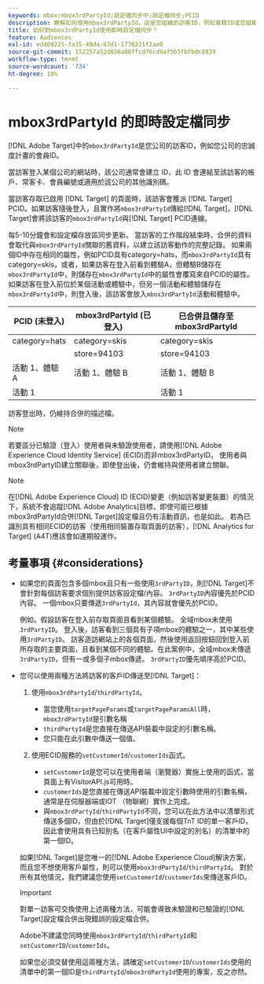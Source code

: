 ```yaml
---
keywords: mbox;mbox3rdPartyId;設定檔同步中;設定檔同步;PCID
description: 瞭解如何使用mbox3rdPartyId，這是您組織的訪客ID，例如會籍ID或您組織的忠誠度計畫。
title: 如何對mbox3rdPartyId使用即時設定檔同步？
feature: Audiences
exl-id: ed409225-fa35-49da-87d1-1770221f2ae0
source-git-commit: 152257a52d836a88ffcd76cd9af5b3fbfbdc0839
workflow-type: tm+mt
source-wordcount: '734'
ht-degree: 18%

---
```


# mbox3rdPartyId 的即時設定檔同步

[!DNL Adobe Target]中的`mbox3rdPartyId`是您公司的訪客ID，例如您公司的忠誠度計畫的會員ID。

當訪客登入某個公司的網站時，該公司通常會建立 ID，此 ID 會連結至該訪客的帳戶、常客卡、會員編號或適用於該公司的其他識別碼。

當訪客存取已啟用 [!DNL Target] 的頁面時，該訪客會獲派 [!DNL Target] PCID。如果訪客隨後登入，且實作將`mbox3rdPartyId`傳給[!DNL Target]，[!DNL Target]會將該訪客的`mbox3rdPartyId`與[!DNL Target] PCID連線。

每5-10分鐘會和設定檔存放區同步更新。 當訪客的工作階段結束時，合併的資料會取代與`mbox3rdPartyId`關聯的舊資料，以建立該訪客動作的完整記錄。 如果兩個ID中存在相同的屬性，例如PCID具有category=hats，而`mbox3rdPartyId`具有category=skis，或者，如果訪客在登入前看到體驗A，但體驗B儲存在`mbox3rdPartyId`中，則儲存在`mbox3rdPartyId`中的屬性會覆寫來自PCID的屬性。 如果訪客在登入前位於某個活動或體驗中，但另一個活動和體驗儲存在`mbox3rdPartyId`中，則登入後，該訪客會放入`mbox3rdPartyId`活動和體驗中。

| PCID (未登入) | mbox3rdPartyId (已登入) | 已合併且儲存至 mbox3rdPartyId |
|---|---|---|
| category=hats | category=skis | category=skis |
|   | store=94103 | store=94103 |
| 活動 1、體驗 A | 活動 1、體驗 B | 活動 1、體驗 B |
| 活動 1 |  | 活動 1 |

訪客登出時，仍維持合併的描述檔。

>[!NOTE]
>
>若要區分已驗證（登入）使用者與未驗證使用者，請使用[!DNL Adobe Experience Cloud Identity Service] (ECID)而非mbox3rdPartyID。 使用者與mbox3rdPartyID建立關聯後，即使登出後，仍會維持與使用者建立關聯。

>[!NOTE]
>
>在[!DNL Adobe Experience Cloud] ID (ECID)變更（例如訪客變更裝置）的情況下，系統不會追蹤[!DNL Adobe Analytics]目標，即使可能已根據mbox3rdPartyId合併[!DNL Target]設定檔且仍有活動資訊，也是如此。 若為已識別具有相同ECID的訪客（使用相同裝置存取頁面的訪客），[!DNL Analytics for Target] (A4T)應該會如運期般運作。

## 考量事項 {#considerations}

* 如果您的頁面包含多個mbox且只有一些使用`3rdPartyID`，則[!DNL Target]不會針對每個訪客要求個別提供訪客設定檔/內容。 `3rdPartyID`內容優先於PCID內容。 一個mbox只要傳遞`3rdPartyId`，其內容就會優先於PCID。

  例如，假設訪客在登入前存取頁面且看到某個體驗。 全域mbox未使用`3rdPartyID`。 登入後，訪客看到三個具有子項mbox的體驗之一，其中某些使用`3rdPartyID`。 訪客造訪網站上的各個頁面，然後使用返回按鈕回到登入前所存取的主要頁面，且看到某個不同的體驗。在此案例中，全域mbox未傳遞`3rdPartyID`，但有一或多個子mbox傳遞。 `3rdPartyID`優先順序高於PCID。

* 您可以使用兩種方法將訪客的客戶ID傳送至[!DNL Target]：

   1. 使用`mbox3rdPartyId`/`thirdPartyId`。

      * 當您使用`targetPageParams`或`targetPageParamsAll`時，`mbox3rdPartyId`是引數名稱
      * `thirdPartyId`是您直接在傳送API裝載中設定的引數名稱。
      * 您只能在此引數中傳送一個值。

   1. 使用ECID服務的`setCustomerId`/`customerIds`函式。

      * `setCustomerId`是您可以在使用者端（瀏覽器）實施上使用的函式，當頁面上有VisitorAPI.js可用時。
      * `customerIds`是您直接在傳送API裝載中設定引數時使用的引數名稱，通常是在伺服器端或IOT （物聯網）實作上完成。
      * 與`mbox3rdPartyId`/`thirdPartyId`不同，您可以在此方法中以清單形式傳送多個ID，但由於[!DNL Target]僅支援每個TnT ID的單一客戶ID，因此會使用具有已知別名（在客戶屬性UI中設定的別名）的清單中的第一個ID。

  如果[!DNL Target]是您唯一的[!DNL Adobe Experience Cloud]解決方案，而且您不想使用客戶屬性，則可以使用`mbox3rdPartyId`/`thirdPartyId`。 對於所有其他情況，我們建議您使用`setCustomerId`/`customerIds`來傳送客戶ID。

  >[!IMPORTANT]
  >
  > 對單一訪客可交換使用上述兩種方法，可能會導致未驗證和已驗證的[!DNL Target]設定檔合併出現錯誤的設定檔合併。
  >
  >Adobe不建議您同時使用`mbox3rdPartyId`/`thirdPartyId`和`setCustomerID`/`customerIds`。
  >
  >如果您必須交替使用這兩種方法，請確定`setCustomerID`/`customerIds`使用的清單中的第一個ID是`thirdPartyId`/`mbox3rdPartyId`使用的專案，反之亦然。

